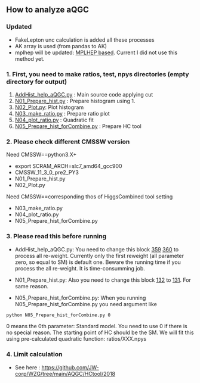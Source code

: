 
## How to analyze aQGC

### Updated
- FakeLepton unc calculation is added all these processes 
- AK array is used (from pandas to AK)
- mplhep will be updated:  [MPLHEP based](https://github.com/JW-corp/WZG/blob/main/AQGC/Plot/2018/Prepare_hist_turbo.py). Current I did not use this method yet.

### 1. First, you need to make ratios, test, npys directories (empty directory for output)
1. [AddHist_help_aQGC.py](https://github.com/JW-corp/WZG/blob/main/AQGC/Plot/2018/AddHist_help_aQGC.py) : Main source code applying cut
2. [N01_Prepare_hist.py](https://github.com/JW-corp/WZG/blob/main/AQGC/Plot/2018/N01_Prepare_hist.py) : Prepare histogram using 1.
3. [N02_Plot.py](https://github.com/JW-corp/WZG/blob/main/AQGC/Plot/2018/N02_Plot.py): Plot histogram
4. [N03_make_ratio.py](https://github.com/JW-corp/WZG/blob/main/AQGC/Plot/2018/N03_make_ratio.py) : Prepare ratio plot
5. [N04_plot_ratio.py](https://github.com/JW-corp/WZG/blob/main/AQGC/Plot/2018/N04_plot_ratio.py) : Quadratic fit
6. [N05_Prepare_hist_forCombine.py](https://github.com/JW-corp/WZG/blob/main/AQGC/Plot/2018/N05_Prepare_hist_forCombine.py) : Prepare HC tool 
 
### 2. Please check different CMSSW version 

Need CMSSW==python3.X+
- export SCRAM_ARCH=slc7_amd64_gcc900  
- CMSSW_11_3_0_pre2_PY3
- N01_Prepare_hist.py
- N02_Plot.py

Need CMSSW==corresponding thos of HiggsCombined tool setting
- N03_make_ratio.py
- N04_plot_ratio.py
- N05_Prepare_hist_forCombine.py


### 3. Please read this before running
- AddHist_help_aQGC.py: You need to change this block [359](https://github.com/JW-corp/WZG/blob/main/AQGC/Plot/2018/AddHist_help_aQGC.py#L360) [360](https://github.com/JW-corp/WZG/blob/main/AQGC/Plot/2018/AddHist_help_aQGC.py#L360) to process all re-weight. Currently only the first reweight (all parameter zero, so equal to SM) is default one. Beware the running time if you process the all re-weight. It is time-consumming job. 

- N01_Prepare_hist.py: Also you need to change this block [132](https://github.com/JW-corp/WZG/blob/main/AQGC/Plot/2018/N01_Prepare_hist.py#L132) to [131](https://github.com/JW-corp/WZG/blob/main/AQGC/Plot/2018/N01_Prepare_hist.py#L131). For same reason.

- N05_Prepare_hist_forCombine.py: When you running N05_Prepare_hist_forCombine.py you need argument like
```bash
python N05_Prepare_hist_forCombine.py 0
```
0 means the 0th parameter: Standard model. You need to use 0 if there is no special reason. The starting point of HC should be the SM. We will fit this using pre-calculated quadratic function: ratios/XXX.npys

### 4. Limit calculation
- See here : https://github.com/JW-corp/WZG/tree/main/AQGC/HCtool/2018
